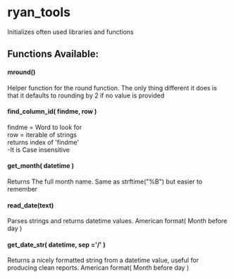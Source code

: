 # ryan_tools
Initializes often used libraries and functions 


## Functions Available:

#### mround()<br />
Helper function for the round function. The only thing different it does is that it defaults to rounding by 2 if no value is provided

#### find_column_id( findme, row )<br />
findme = Word to look for<br />
row = iterable of strings<br />
returns index of 'findme' <br />
-It is Case insensitive<br />

#### get_month( datetime )<br />
Returns The full month name. Same as strftime("%B") but easier to remember


#### read_date(text)<br />
Parses strings and returns datetime values. American format( Month before day )

#### get_date_str( datetime, sep ='/' )<br />
Returns a nicely formatted string from a datetime value, useful for producing clean reports. American format( Month before day )


